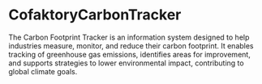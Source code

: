 # CofaktoryCarbonTracker
The Carbon Footprint Tracker is an information system designed to help industries measure, monitor, and reduce their carbon footprint. It enables tracking of greenhouse gas emissions, identifies areas for improvement, and supports strategies to lower environmental impact, contributing to global climate goals.
